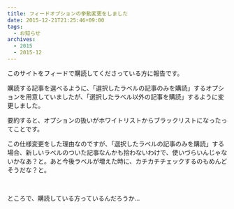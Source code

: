 ```yaml
---
title: フィードオプションの挙動変更をしました
date: 2015-12-21T21:25:46+09:00
tags:
  - お知らせ
archives:
  - 2015
  - 2015-12
---
```


このサイトをフィードで購読してくださっている方に報告です。

購読する記事を選べるように、「選択したラベルの記事のみを購読」するオプションを用意していましたが、「選択したラベル以外の記事を購読」するように変更しました。

要約すると、オプションの扱いがホワイトリストからブラックリストになったってことです。

この仕様変更をした理由なのですが、「選択したラベルの記事のみを購読」する場合、新しいラベルのついた記事なんかも拾わないわけで、使いづらいんじゃないかなあ？と。あと今後ラベルが増えた時に、カチカチチェックするのもめんどそうだな？と。

<br>

ところで、購読している方っているんだろうか...
